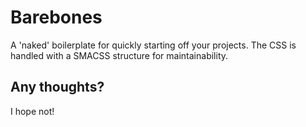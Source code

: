 Barebones
=========

A 'naked' boilerplate for quickly starting off your projects. The CSS is handled with a SMACSS structure for maintainability.


## Any thoughts?

I hope not!
